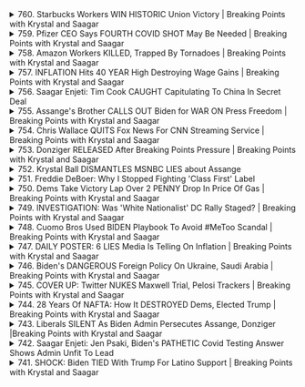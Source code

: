 <details>
<summary>760. Starbucks Workers WIN HISTORIC Union Victory | Breaking Points with Krystal and Saagar</summary><br>

<a href="https://www.youtube.com/watch?v=ua6CuoCpnF0" target="_blank">
    <img src="https://img.youtube.com/vi/ua6CuoCpnF0/maxresdefault.jpg" 
        alt="[Youtube]" width="200">
</a>

# Starbucks Workers WIN HISTORIC Union Victory | Breaking Points with Krystal and Saagar


</details>

<details>
<summary>759. Pfizer CEO Says FOURTH COVID SHOT May Be Needed | Breaking Points with Krystal and Saagar</summary><br>

<a href="https://www.youtube.com/watch?v=qIC7AME7gkI" target="_blank">
    <img src="https://img.youtube.com/vi/qIC7AME7gkI/maxresdefault.jpg" 
        alt="[Youtube]" width="200">
</a>

# Pfizer CEO Says FOURTH COVID SHOT May Be Needed | Breaking Points with Krystal and Saagar


</details>

<details>
<summary>758. Amazon Workers KILLED, Trapped By Tornadoes | Breaking Points with Krystal and Saagar</summary><br>

<a href="https://www.youtube.com/watch?v=uqyo7YzTIbM" target="_blank">
    <img src="https://img.youtube.com/vi/uqyo7YzTIbM/maxresdefault.jpg" 
        alt="[Youtube]" width="200">
</a>

# Amazon Workers KILLED, Trapped By Tornadoes | Breaking Points with Krystal and Saagar


</details>

<details>
<summary>757. INFLATION Hits 40 YEAR High Destroying Wage Gains | Breaking Points with Krystal and Saagar</summary><br>

<a href="https://www.youtube.com/watch?v=phoMIqZLt_E" target="_blank">
    <img src="https://img.youtube.com/vi/phoMIqZLt_E/maxresdefault.jpg" 
        alt="[Youtube]" width="200">
</a>

# INFLATION Hits 40 YEAR High Destroying Wage Gains | Breaking Points with Krystal and Saagar


</details>

<details>
<summary>756. Saagar Enjeti: Tim Cook CAUGHT Capitulating To China In Secret Deal</summary><br>

<a href="https://www.youtube.com/watch?v=BFLFGybONAM" target="_blank">
    <img src="https://img.youtube.com/vi/BFLFGybONAM/maxresdefault.jpg" 
        alt="[Youtube]" width="200">
</a>

# Saagar Enjeti: Tim Cook CAUGHT Capitulating To China In Secret Deal


</details>

<details>
<summary>755. Assange's Brother CALLS OUT Biden for WAR ON Press Freedom | Breaking Points with Krystal and Saagar</summary><br>

<a href="https://www.youtube.com/watch?v=7AA7Xoq4HzQ" target="_blank">
    <img src="https://img.youtube.com/vi/7AA7Xoq4HzQ/maxresdefault.jpg" 
        alt="[Youtube]" width="200">
</a>

# Assange's Brother CALLS OUT Biden for WAR ON Press Freedom | Breaking Points with Krystal and Saagar


</details>

<details>
<summary>754. Chris Wallace QUITS Fox News For CNN Streaming Service | Breaking Points with Krystal and Saagar</summary><br>

<a href="https://www.youtube.com/watch?v=3zyuU2TSirs" target="_blank">
    <img src="https://img.youtube.com/vi/3zyuU2TSirs/maxresdefault.jpg" 
        alt="[Youtube]" width="200">
</a>

# Chris Wallace QUITS Fox News For CNN Streaming Service | Breaking Points with Krystal and Saagar


</details>

<details>
<summary>753. Donziger RELEASED After Breaking Points Pressure | Breaking Points with Krystal and Saagar</summary><br>

<a href="https://www.youtube.com/watch?v=5BkEl2ZBheg" target="_blank">
    <img src="https://img.youtube.com/vi/5BkEl2ZBheg/maxresdefault.jpg" 
        alt="[Youtube]" width="200">
</a>

# Donziger RELEASED After Breaking Points Pressure | Breaking Points with Krystal and Saagar


</details>

<details>
<summary>752. Krystal Ball DISMANTLES MSNBC LIES about Assange</summary><br>

<a href="https://www.youtube.com/watch?v=2GOQTHLNIwY" target="_blank">
    <img src="https://img.youtube.com/vi/2GOQTHLNIwY/maxresdefault.jpg" 
        alt="[Youtube]" width="200">
</a>

# Krystal Ball DISMANTLES MSNBC LIES about Assange


</details>

<details>
<summary>751. Freddie DeBoer: Why I Stopped Fighting 'Class First' Label</summary><br>

<a href="https://www.youtube.com/watch?v=IX9IrSMGTe4" target="_blank">
    <img src="https://img.youtube.com/vi/IX9IrSMGTe4/maxresdefault.jpg" 
        alt="[Youtube]" width="200">
</a>

# Freddie DeBoer: Why I Stopped Fighting 'Class First' Label


</details>

<details>
<summary>750. Dems Take Victory Lap Over 2 PENNY Drop In Price Of Gas | Breaking Points with Krystal and Saagar</summary><br>

<a href="https://www.youtube.com/watch?v=vc30s9Ahk9g" target="_blank">
    <img src="https://img.youtube.com/vi/vc30s9Ahk9g/maxresdefault.jpg" 
        alt="[Youtube]" width="200">
</a>

# Dems Take Victory Lap Over 2 PENNY Drop In Price Of Gas | Breaking Points with Krystal and Saagar


</details>

<details>
<summary>749. INVESTIGATION: Was 'White Nationalist' DC Rally Staged? | Breaking Points with Krystal and Saagar</summary><br>

<a href="https://www.youtube.com/watch?v=os1EC_D4pHg" target="_blank">
    <img src="https://img.youtube.com/vi/os1EC_D4pHg/maxresdefault.jpg" 
        alt="[Youtube]" width="200">
</a>

# INVESTIGATION: Was 'White Nationalist' DC Rally Staged? | Breaking Points with Krystal and Saagar


</details>

<details>
<summary>748. Cuomo Bros Used BIDEN Playbook To Avoid #MeToo Scandal | Breaking Points with Krystal and Saagar</summary><br>

<a href="https://www.youtube.com/watch?v=BU5id8AVBXU" target="_blank">
    <img src="https://img.youtube.com/vi/BU5id8AVBXU/maxresdefault.jpg" 
        alt="[Youtube]" width="200">
</a>

# Cuomo Bros Used BIDEN Playbook To Avoid #MeToo Scandal | Breaking Points with Krystal and Saagar


</details>

<details>
<summary>747. DAILY POSTER: 6 LIES Media Is Telling On Inflation | Breaking Points with Krystal and Saagar</summary><br>

<a href="https://www.youtube.com/watch?v=bN2GhKCzeyY" target="_blank">
    <img src="https://img.youtube.com/vi/bN2GhKCzeyY/maxresdefault.jpg" 
        alt="[Youtube]" width="200">
</a>

# DAILY POSTER: 6 LIES Media Is Telling On Inflation | Breaking Points with Krystal and Saagar


</details>

<details>
<summary>746. Biden's DANGEROUS Foreign Policy On Ukraine, Saudi Arabia | Breaking Points with Krystal and Saagar</summary><br>

<a href="https://www.youtube.com/watch?v=kT7g2rIuqqM" target="_blank">
    <img src="https://img.youtube.com/vi/kT7g2rIuqqM/maxresdefault.jpg" 
        alt="[Youtube]" width="200">
</a>

# Biden's DANGEROUS Foreign Policy On Ukraine, Saudi Arabia | Breaking Points with Krystal and Saagar


</details>

<details>
<summary>745. COVER UP: Twitter NUKES Maxwell Trial, Pelosi Trackers | Breaking Points with Krystal and Saagar</summary><br>

<a href="https://www.youtube.com/watch?v=VcUhYKEcZ-8" target="_blank">
    <img src="https://img.youtube.com/vi/VcUhYKEcZ-8/maxresdefault.jpg" 
        alt="[Youtube]" width="200">
</a>

# COVER UP: Twitter NUKES Maxwell Trial, Pelosi Trackers | Breaking Points with Krystal and Saagar


</details>

<details>
<summary>744. 28 Years Of NAFTA: How It DESTROYED Dems, Elected Trump | Breaking Points with Krystal and Saagar</summary><br>

<a href="https://www.youtube.com/watch?v=JKPAumKVWhY" target="_blank">
    <img src="https://img.youtube.com/vi/JKPAumKVWhY/maxresdefault.jpg" 
        alt="[Youtube]" width="200">
</a>

# 28 Years Of NAFTA: How It DESTROYED Dems, Elected Trump | Breaking Points with Krystal and Saagar


</details>

<details>
<summary>743. Liberals SILENT As Biden Admin Persecutes Assange, Donziger |Breaking Points with Krystal and Saagar</summary><br>

<a href="https://www.youtube.com/watch?v=TH2zOQbez4M" target="_blank">
    <img src="https://img.youtube.com/vi/TH2zOQbez4M/maxresdefault.jpg" 
        alt="[Youtube]" width="200">
</a>

# Liberals SILENT As Biden Admin Persecutes Assange, Donziger |Breaking Points with Krystal and Saagar


</details>

<details>
<summary>742. Saagar Enjeti: Jen Psaki, Biden's PATHETIC Covid Testing Answer Shows Admin Unfit To Lead</summary><br>

<a href="https://www.youtube.com/watch?v=Obmk9pB7vww" target="_blank">
    <img src="https://img.youtube.com/vi/Obmk9pB7vww/maxresdefault.jpg" 
        alt="[Youtube]" width="200">
</a>

# Saagar Enjeti: Jen Psaki, Biden's PATHETIC Covid Testing Answer Shows Admin Unfit To Lead


</details>

<details>
<summary>741. SHOCK: Biden TIED With Trump For Latino Support | Breaking Points with Krystal and Saagar</summary><br>

<a href="https://www.youtube.com/watch?v=OskrAfCjC5o" target="_blank">
    <img src="https://img.youtube.com/vi/OskrAfCjC5o/maxresdefault.jpg" 
        alt="[Youtube]" width="200">
</a>

# SHOCK: Biden TIED With Trump For Latino Support | Breaking Points with Krystal and Saagar


</details>

